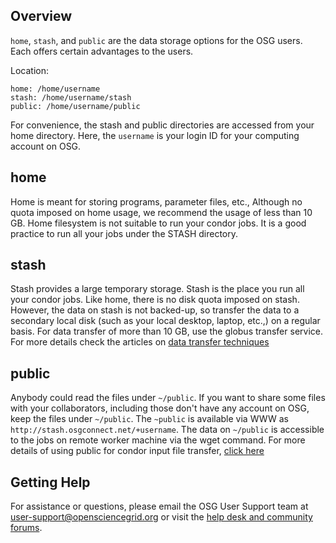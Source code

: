 [title]: - "Storage Solutions on OSG: home, stash, and public"


## Overview

`home`, `stash`, and `public` are the data storage options for the OSG users.  Each offers certain advantages to the users.

Location:

    home: /home/username
    stash: /home/username/stash
    public: /home/username/public

For convenience, the stash and public directories are accessed from your home directory. Here, the `username` is your login ID for your computing account on OSG. 

## home
Home is meant for storing programs, parameter files, etc., Although no quota imposed on home usage,  we recommend the usage of less than 10 GB. Home filesystem is not suitable to run your condor jobs. It is a good practice to run all your jobs under the STASH directory.

## stash
Stash provides a large temporary storage. Stash is the place you run all your condor jobs. Like home, there is no disk quota imposed on stash. However, the data on stash is not backed-up, so transfer the data to a secondary local disk (such as your local desktop, laptop, etc.,) on a regular basis.  For data transfer of more than 10 GB, use the globus transfer service.  For more details check the articles on [data transfer techniques](https://support.opensciencegrid.org/solution/folders/5000260918)


## public
Anybody could read the files under `~/public`. If you want to share some files with your collaborators, including those don't have any account on OSG, keep the files under `~/public`. The `~public` is available via WWW as `http://stash.osgconnect.net/+username`. The data on `~/public` is accessible to the jobs on remote worker machine via the wget command. For more details of using public for condor input file transfer,  [click here](https://support.opensciencegrid.org/solution/articles/5000639798-access-stash-remotely-using-http)

## Getting Help
For assistance or questions, please email the OSG User Support team  at [user-support@opensciencegrid.org](mailto:user-support@opensciencegrid.org) or visit the [help desk and community forums](http://support.opensciencegrid.org).



 

